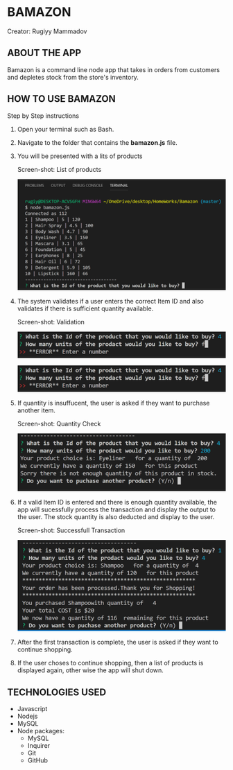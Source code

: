 # BAMAZON

Creator: Rugiyy Mammadov

## ABOUT THE APP
Bamazon is a command line node app that takes in orders from customers and depletes stock from the store's inventory.

## HOW TO USE BAMAZON

  Step by Step instructions

1. Open your terminal such as Bash.

1. Navigate to the folder that contains the **bamazon.js** file.

1. You will be presented with a lits of products

   Screen-shot: List of products

   ![alt text](/images/ss1.png)

1. The system validates if a user enters the correct Item ID and also validates if there is sufficient quantity available.

   Screen-shot: Validation

   ![alt text](/images/ss2.png)

   ![alt text](/images/ss3.png)

1. If quantity is insuffucent, the user is asked if they want to purchase another item.

   Screen-shot: Quantity Check

   ![alt text](/images/ss4.png)

1. If a valid Item ID is entered and there is enough quantity available, the app will sucessfully process the transaction and display the output to the user. The stock quantity is also deducted and display to the user.

    Screen-shot: Successfull Transaction

    ![alt text](/images/ss5.png)

1. After the first transaction is complete, the user is asked if they want to continue shopping.

1. If the user choses to continue shopping, then a list of products is displayed again, other wise the app will shut down.

## TECHNOLOGIES USED
 * Javascript
 * Nodejs
 * MySQL
 * Node packages:
   * MySQL
   * Inquirer
   * Git
   * GitHub
